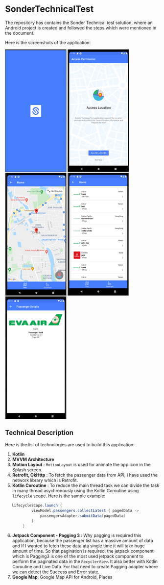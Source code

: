 # SonderTechnicalTest

The repository has contains the Sonder Technical test solution, where an Android project is created and followed the steps which were mentioned in the document.

Here is the screenshots of the application:

<img src="https://github.com/aliahmedbd/SonderTechnicalTest/blob/main/Splash%20Screen.png" alt="" data-canonical-src="https://github.com/aliahmedbd/SonderTechnicalTest/blob/main/Splash%20Screen.png" width="200" height="400" />  <img src="https://github.com/aliahmedbd/SonderTechnicalTest/blob/main/Access%20Location.png" alt="" data-canonical-src="https://github.com/aliahmedbd/SonderTechnicalTest/blob/main/Access%20Location.png" width="200" height="400" />  <img src="https://github.com/aliahmedbd/SonderTechnicalTest/blob/main/Map%20Screen.png" alt="" data-canonical-src="https://github.com/aliahmedbd/SonderTechnicalTest/blob/main/Map%20Screen.png" width="200" height="400" />  <img src="https://github.com/aliahmedbd/SonderTechnicalTest/blob/main/Passenger%20List.png" alt="" data-canonical-src="https://github.com/aliahmedbd/SonderTechnicalTest/blob/main/Passenger%20List.png" width="200" height="400" />  <img src="https://github.com/aliahmedbd/SonderTechnicalTest/blob/main/Passengar%20Details.png" alt="" data-canonical-src="https://github.com/aliahmedbd/SonderTechnicalTest/blob/main/Passengar%20Details.png" width="200" height="400" /> 


## Technical Description

Here is the list of technologies are used to build this application:

1. <b>Kotlin</b>
2. <b>MVVM Architecture</b>
3. <b>Motion Layout</b> : `MotionLayout` is used for animate the app icon in the Splash screen.
4. <b> Retrofit, OkHttp</b> : To fetch the passenger data from API, I have used the network library which is Retrofit.
5. <b>Kotlin Coroutine</b> : To reduce the main thread task we can divide the task in many thread asychronously using the Kotlin Coroutine using `lifecycle` scope. Here is the sample example:   
```java
   lifecycleScope.launch {
            viewModel.passengers.collectLatest { pagedData ->
                passengersAdapter.submitData(pagedData)
            }
        }
```
6. <b>Jetpack Component - Pagging 3</b> : Why pagging is required this application, because the passenger list has a massive amount of data and If I wanted to fetch these data ata single time it will take huge amount of time. So that pagination is required, the jetpack component which is Pagging3 is one of the most used jetpack component to perform the paginated data in the `RecyclerView`. It also better with Kotlin Coroutine and Live Data. For that need to create Pagging adapter where we can detect the Success and Error state.
7.  <b>Google Map</b>: Google Map API for Android, Places
